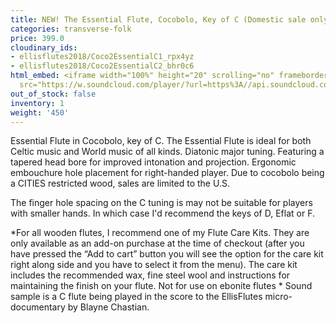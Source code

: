 ```yaml
---
title: NEW! The Essential Flute, Cocobolo, Key of C (Domestic sale only)
categories: transverse-folk
price: 399.0
cloudinary_ids:
- ellisflutes2018/Coco2EssentialC1_rpx4yz
- ellisflutes2018/Coco2EssentialC2_bhr0c6
html_embed: <iframe width="100%" height="20" scrolling="no" frameborder="no" allow="autoplay"
  src="https://w.soundcloud.com/player/?url=https%3A//api.soundcloud.com/tracks/597340230&color=%23ff5500&inverse=false&auto_play=false&show_user=true"></iframe>
out_of_stock: false
inventory: 1
weight: '450'
---
```


Essential Flute in Cocobolo, key of C.   The Essential Flute is ideal for both Celtic music and World music of all kinds. Diatonic major tuning. Featuring a tapered head bore for improved intonation and projection. Ergonomic embouchure hole placement for right-handed player.  Due to cocobolo being a CITIES restricted wood, sales are limited to the U.S.

The finger hole spacing on the C tuning is may not be suitable for players with smaller hands.  In which case I'd recommend the keys of D, Eflat or F.  

*For all wooden flutes, I recommend one of my Flute Care Kits.  They are only available as an add-on purchase at the time of checkout (after you have pressed the “Add to cart” button you will see the option for the care kit right along side and you have to select it from the menu). The care kit includes the recommended wax, fine steel wool and instructions for maintaining the finish on your flute.  Not for use on ebonite flutes
*
Sound sample is a C flute being played in the score to the EllisFlutes micro-documentary by Blayne Chastian.